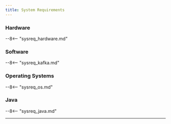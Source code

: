 ```yaml
---
title: System Requirements
---
```

### Hardware
--8<-- "sysreq_hardware.md"

### Software
--8<-- "sysreq_kafka.md"

### Operating Systems
--8<-- "sysreq_os.md"

### Java
--8<-- "sysreq_java.md"

---
